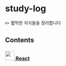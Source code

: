 # study-log

✏️ 짧막한 지식들을 정리합니다

## Contents

### [<img src="https://upload.wikimedia.org/wikipedia/commons/a/a7/React-icon.svg" width="30px"> React](https://github.com/seriparkdev/study-log/blob/main/React/React.md)
